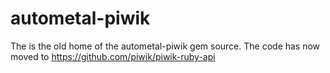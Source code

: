 autometal-piwik
===============

The is the old home of the autometal-piwik gem source. The code has now moved to https://github.com/piwik/piwik-ruby-api